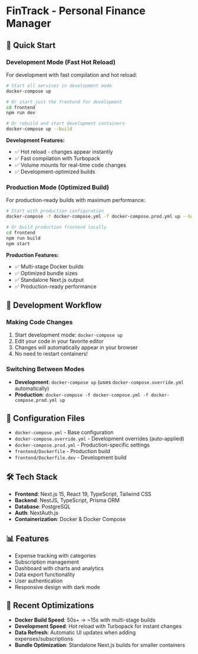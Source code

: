 # FinTrack - Personal Finance Manager

## 🚀 Quick Start

### Development Mode (Fast Hot Reload)
For development with fast compilation and hot reload:

```bash
# Start all services in development mode
docker-compose up

# Or start just the frontend for development
cd frontend
npm run dev

# Or rebuild and start development containers
docker-compose up --build
```

**Development Features:**
- ✅ Hot reload - changes appear instantly
- ✅ Fast compilation with Turbopack
- ✅ Volume mounts for real-time code changes
- ✅ Development-optimized builds

### Production Mode (Optimized Build)
For production-ready builds with maximum performance:

```bash
# Start with production configuration
docker-compose -f docker-compose.yml -f docker-compose.prod.yml up --build

# Or build production frontend locally
cd frontend
npm run build
npm start
```

**Production Features:**
- ✅ Multi-stage Docker builds
- ✅ Optimized bundle sizes
- ✅ Standalone Next.js output
- ✅ Production-ready performance

## 🔧 Development Workflow

### Making Code Changes
1. Start development mode: `docker-compose up`
2. Edit your code in your favorite editor
3. Changes will automatically appear in your browser
4. No need to restart containers!

### Switching Between Modes
- **Development**: `docker-compose up` (uses `docker-compose.override.yml` automatically)
- **Production**: `docker-compose -f docker-compose.yml -f docker-compose.prod.yml up`

## 📁 Configuration Files

- `docker-compose.yml` - Base configuration
- `docker-compose.override.yml` - Development overrides (auto-applied)
- `docker-compose.prod.yml` - Production-specific settings
- `frontend/Dockerfile` - Production build
- `frontend/Dockerfile.dev` - Development build

## 🛠️ Tech Stack

- **Frontend**: Next.js 15, React 19, TypeScript, Tailwind CSS
- **Backend**: NestJS, TypeScript, Prisma ORM
- **Database**: PostgreSQL
- **Auth**: NextAuth.js
- **Containerization**: Docker & Docker Compose

## 📊 Features

- Expense tracking with categories
- Subscription management
- Dashboard with charts and analytics
- Data export functionality
- User authentication
- Responsive design with dark mode

## 🔄 Recent Optimizations

- **Docker Build Speed**: 50s+ → ~15s with multi-stage builds
- **Development Speed**: Hot reload with Turbopack for instant changes
- **Data Refresh**: Automatic UI updates when adding expenses/subscriptions
- **Bundle Optimization**: Standalone Next.js builds for smaller containers
